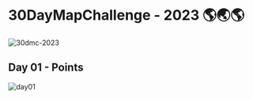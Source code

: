 # 30DayMapChallenge - 2023 🌎🌏🌎

![30dmc-2023](https://github.com/VaasuDevanS/python-notebooks/assets/24793046/5a191935-cbe5-461f-a0a8-eeedfd4988e0)

## Day 01 - Points

![day01](https://github.com/VaasuDevanS/python-notebooks/assets/24793046/4c5a5e9c-ede2-4e87-a4d4-77422969a87a)
